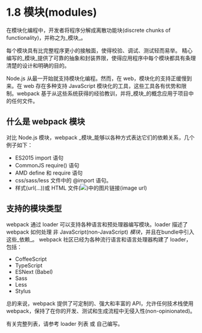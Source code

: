 # 1.8 模块(modules)

在模块化编程中，开发者将程序分解成离散功能块(discrete chunks of functionality)，并称之为_模块_。

每个模块具有比完整程序更小的接触面，使得校验、调试、测试轻而易举。 精心编写的_模块_提供了可靠的抽象和封装界限，使得应用程序中每个模块都具有条理清楚的设计和明确的目的。

Node.js 从最一开始就支持模块化编程。然而，在 web，模块化的支持正缓慢到来。在 web 存在多种支持 JavaScript 模块化的工具，这些工具各有优势和限制。webpack 基于从这些系统获得的经验教训，并将_模块_的概念应用于项目中的任何文件。

## 什么是 webpack 模块

对比 Node.js 模块，webpack _模块_能够以各种方式表达它们的依赖关系，几个例子如下：

- ES2015 import 语句
- CommonJS require() 语句
- AMD define 和 require 语句
- css/sass/less 文件中的 @import 语句。
- 样式(url(...))或 HTML 文件(<img src=...>)中的图片链接(image url)

## 支持的模块类型

webpack 通过 loader 可以支持各种语言和预处理器编写模块。loader 描述了 webpack 如何处理 非 JavaScript(non-JavaScript) _模块_，并且在bundle中引入这些_依赖_。 webpack 社区已经为各种流行语言和语言处理器构建了 loader，包括：

- CoffeeScript
- TypeScript
- ESNext (Babel)
- Sass
- Less
- Stylus

总的来说，webpack 提供了可定制的、强大和丰富的 API，允许任何技术栈使用 webpack，保持了在你的开发、测试和生成流程中无侵入性(non-opinionated)。

有关完整列表，请参考 loader 列表 或 自己编写。


